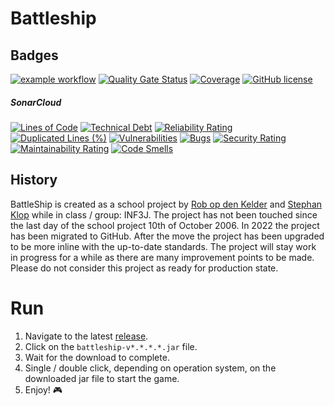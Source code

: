 # Battleship

## Badges

[![example workflow](https://github.com/Kelderro/School.Hro.2006-2007.Battleship/actions/workflows/build-release.yml/badge.svg)](https://github.com/Kelderro/School.Hro.2006-2007.Battleship/actions/workflows/build-release.yml)
[![Quality Gate Status](https://sonarcloud.io/api/project_badges/measure?project=Kelderro_School.Hro.2006-2007.Battleship&metric=alert_status)](https://sonarcloud.io/summary/new_code?id=Kelderro_School.Hro.2006-2007.Battleship)
[![Coverage](https://sonarcloud.io/api/project_badges/measure?project=Kelderro_School.Hro.2006-2007.Battleship&metric=coverage)](https://sonarcloud.io/summary/new_code?id=Kelderro_School.Hro.2006-2007.Battleship)
[![GitHub license](https://img.shields.io/badge/license-MIT-blue.svg)](../LICENSE.md)

##### SonarCloud

[![Lines of Code](https://sonarcloud.io/api/project_badges/measure?project=Kelderro_School.Hro.2006-2007.Battleship&metric=ncloc)](https://sonarcloud.io/summary/new_code?id=Kelderro_School.Hro.2006-2007.Battleship)
[![Technical Debt](https://sonarcloud.io/api/project_badges/measure?project=Kelderro_School.Hro.2006-2007.Battleship&metric=sqale_index)](https://sonarcloud.io/summary/new_code?id=Kelderro_School.Hro.2006-2007.Battleship)
[![Reliability Rating](https://sonarcloud.io/api/project_badges/measure?project=Kelderro_School.Hro.2006-2007.Battleship&metric=reliability_rating)](https://sonarcloud.io/summary/new_code?id=Kelderro_School.Hro.2006-2007.Battleship)
[![Duplicated Lines (%)](https://sonarcloud.io/api/project_badges/measure?project=Kelderro_School.Hro.2006-2007.Battleship&metric=duplicated_lines_density)](https://sonarcloud.io/summary/new_code?id=Kelderro_School.Hro.2006-2007.Battleship)
[![Vulnerabilities](https://sonarcloud.io/api/project_badges/measure?project=Kelderro_School.Hro.2006-2007.Battleship&metric=vulnerabilities)](https://sonarcloud.io/summary/new_code?id=Kelderro_School.Hro.2006-2007.Battleship)
[![Bugs](https://sonarcloud.io/api/project_badges/measure?project=Kelderro_School.Hro.2006-2007.Battleship&metric=bugs)](https://sonarcloud.io/summary/new_code?id=Kelderro_School.Hro.2006-2007.Battleship)
[![Security Rating](https://sonarcloud.io/api/project_badges/measure?project=Kelderro_School.Hro.2006-2007.Battleship&metric=security_rating)](https://sonarcloud.io/summary/new_code?id=Kelderro_School.Hro.2006-2007.Battleship)
[![Maintainability Rating](https://sonarcloud.io/api/project_badges/measure?project=Kelderro_School.Hro.2006-2007.Battleship&metric=sqale_rating)](https://sonarcloud.io/summary/new_code?id=Kelderro_School.Hro.2006-2007.Battleship)
[![Code Smells](https://sonarcloud.io/api/project_badges/measure?project=Kelderro_School.Hro.2006-2007.Battleship&metric=code_smells)](https://sonarcloud.io/summary/new_code?id=Kelderro_School.Hro.2006-2007.Battleship)

## History

BattleShip is created as a school project by [Rob op den Kelder](https://github.com/Kelderro/) and [Stephan Klop](https://github.com/Klopperz) while in class / group: INF3J. The project has not been touched since the last day of the school project 10th of October 2006. In 2022 the project has been migrated to GitHub. After the move the project has been upgraded to be more inline with the up-to-date standards. The project will stay work in progress for a while as there are many improvement points to be made. Please do not consider this project as ready for production state.

# Run

1. Navigate to the latest [release](https://github.com/Kelderro/School.Hro.2006-2007.Battleship/releases/latest/download/).
2. Click on the `battleship-v*.*.*.*.jar` file.
3. Wait for the download to complete.
4. Single / double click, depending on operation system, on the downloaded jar file to start the game.
5. Enjoy! :video_game:

